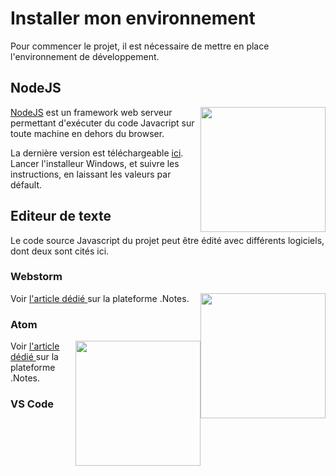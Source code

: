# Installer mon environnement

Pour commencer le projet, il est nécessaire de mettre en place l'environnement de développement.

## NodeJS

<img src="https://deversoy.files.wordpress.com/2015/06/nodejs-logo.png" style="float:right" width="200">

[NodeJS](https://nodejs.org/en/) est un framework web serveur permettant d'exécuter du code Javacript sur toute machine en dehors du browser.

La dernière version est téléchargeable [ici](https://nodejs.org/dist/v4.1.1/node-v4.1.1-x64.msi).
Lancer l'installeur Windows, et suivre les instructions, en laissant les valeurs par défault.

## Editeur de texte

Le code source Javascript du projet peut être édité avec différents logiciels, dont deux sont cités ici.

### Webstorm

<img src="https://upload.wikimedia.org/wikipedia/fr/archive/6/67/20150409204138!Webstorm_logo.gif" style="float:right" width="200">

Voir [l'article dédié ](https://notes.part.klee.lan.net/logiciel/webstorm/start) sur la plateforme .Notes.

### Atom

<img src="https://assets-cdn.github.com/images/modules/integrations/2015-06/logos/atom@2x.png" style="float:right" width="200">

Voir [l'article dédié ](https://notes.part.klee.lan.net/logiciel/atom/start) sur la plateforme .Notes.

### VS Code
